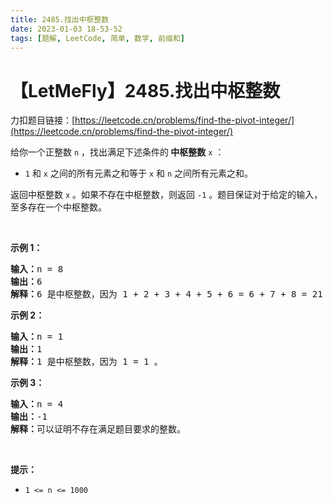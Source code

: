 ```yaml
---
title: 2485.找出中枢整数
date: 2023-01-03 18-53-52
tags: [题解, LeetCode, 简单, 数学, 前缀和]
---
```


# 【LetMeFly】2485.找出中枢整数

力扣题目链接：[https://leetcode.cn/problems/find-the-pivot-integer/](https://leetcode.cn/problems/find-the-pivot-integer/)

<p>给你一个正整数 <code>n</code> ，找出满足下述条件的<strong> 中枢整数</strong> <code>x</code> ：</p>

<ul>
	<li><code>1</code> 和 <code>x</code> 之间的所有元素之和等于 <code>x</code> 和 <code>n</code> 之间所有元素之和。</li>
</ul>

<p>返回中枢整数<em> </em><code>x</code> 。如果不存在中枢整数，则返回 <code>-1</code> 。题目保证对于给定的输入，至多存在一个中枢整数。</p>

<p>&nbsp;</p>

<p><strong class="example">示例 1：</strong></p>

<pre>
<strong>输入：</strong>n = 8
<strong>输出：</strong>6
<strong>解释：</strong>6 是中枢整数，因为 1 + 2 + 3 + 4 + 5 + 6 = 6 + 7 + 8 = 21 。
</pre>

<p><strong class="example">示例 2：</strong></p>

<pre>
<strong>输入：</strong>n = 1
<strong>输出：</strong>1
<strong>解释：</strong>1 是中枢整数，因为 1 = 1 。
</pre>

<p><strong class="example">示例 3：</strong></p>

<pre>
<strong>输入：</strong>n = 4
<strong>输出：</strong>-1
<strong>解释：</strong>可以证明不存在满足题目要求的整数。</pre>

<p>&nbsp;</p>

<p><strong>提示：</strong></p>

<ul>
	<li><code>1 &lt;= n &lt;= 1000</code></li>
</ul>


    